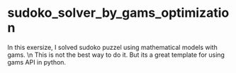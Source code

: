 # sudoko_solver_by_gams_optimization
In this exersize, I solved sudoko puzzel using mathematical models with gams.
\n
This is not the best way to do it. But its a great template for using gams API in python.
